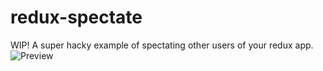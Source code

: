 # redux-spectate
WIP!
A super hacky example of spectating other users of your redux app.
![Preview](http://i.imgur.com/qbN8Unp.gif)
